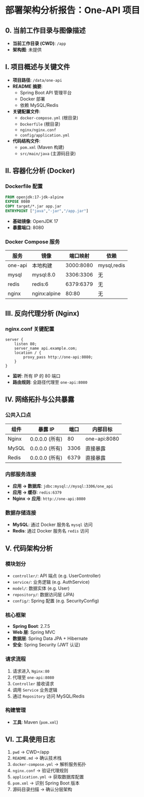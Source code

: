# 部署架构分析报告：One-API 项目

## 0. 当前工作目录与图像描述
- **当前工作目录 (CWD)**: `/app`
- **架构图**: 未提供

## I. 项目概述与关键文件
- **项目路径**: `/data/one-api`
- **README 摘要**:
  - Spring Boot API 管理平台
  - Docker 部署
  - 依赖 MySQL/Redis
- **关键配置文件**:
  - `docker-compose.yml` (根目录)
  - `Dockerfile` (根目录)
  - `nginx/nginx.conf`
  - `config/application.yml`
- **代码结构文件**:
  - `pom.xml` (Maven 构建)
  - `src/main/java` (主源码目录)

## II. 容器化分析 (Docker)
### Dockerfile 配置
```dockerfile
FROM openjdk:17-jdk-alpine
EXPOSE 8080
COPY target/*.jar app.jar
ENTRYPOINT ["java","-jar","/app.jar"]
```
- **基础镜像**: OpenJDK 17
- **暴露端口**: 8080

### Docker Compose 服务
| 服务     | 镜像          | 端口映射    | 依赖        |
|----------|---------------|-------------|-------------|
| one-api | 本地构建      | 3000:8080   | mysql,redis |
| mysql    | mysql:8.0     | 3306:3306   | 无          |
| redis    | redis:6       | 6379:6379   | 无          |
| nginx    | nginx:alpine  | 80:80       | 无          |

## III. 反向代理分析 (Nginx)
### nginx.conf 关键配置
```nginx
server {
    listen 80;
    server_name api.example.com;
    location / {
        proxy_pass http://one-api:8080;
    }
}
```
- **监听**: 所有 IP 的 80 端口
- **路由规则**: 全路径代理至 `one-api:8080`

## IV. 网络拓扑与公共暴露
### 公共入口点
| 组件  | 暴露 IP       | 端口 | 内部目标          |
|-------|---------------|------|-------------------|
| Nginx | 0.0.0.0 (所有) | 80   | one-api:8080      |
| MySQL | 0.0.0.0 (所有) | 3306 | 直接暴露          |
| Redis | 0.0.0.0 (所有) | 6379 | 直接暴露          |

### 内部服务连接
- **应用 → 数据库**: `jdbc:mysql://mysql:3306/one_api`
- **应用 → 缓存**: `redis:6379`
- **Nginx → 应用**: `http://one-api:8080`

### 数据存储连接
- **MySQL**: 通过 Docker 服务名 `mysql` 访问
- **Redis**: 通过 Docker 服务名 `redis` 访问

## V. 代码架构分析
### 模块划分
- `controller/`: API 端点 (e.g. UserController)
- `service/`: 业务逻辑 (e.g. AuthService)
- `model/`: 数据实体 (e.g. User)
- `repository/`: 数据访问层 (JPA)
- `config/`: Spring 配置 (e.g. SecurityConfig)

### 核心框架
- **Spring Boot**: 2.7.5
- **Web 层**: Spring MVC
- **数据层**: Spring Data JPA + Hibernate
- **安全**: Spring Security (JWT 认证)

### 请求流程
1. 请求进入 `Nginx:80`
2. 代理至 `one-api:8080`
3. `Controller` 接收请求
4. 调用 `Service` 业务逻辑
5. 通过 `Repository` 访问 MySQL/Redis

### 构建管理
- **工具**: Maven (`pom.xml`)

## VI. 工具使用日志
1. `pwd` → CWD=/app
2. `README.md` → 确认技术栈
3. `docker-compose.yml` → 解析服务拓扑
4. `nginx.conf` → 验证代理规则
5. `application.yml` → 获取数据库配置
6. `pom.xml` → 识别 Spring Boot 版本
7. 源码目录扫描 → 确认分层架构